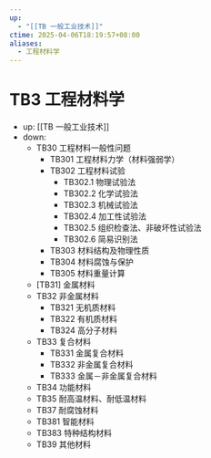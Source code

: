 ```yaml
---
up:
  - "[[TB 一般工业技术]]"
ctime: 2025-04-06T18:19:57+08:00
aliases:
  - 工程材料学
---
```


# TB3 工程材料学

- up: [[TB 一般工业技术]]
- down:	
	- TB30 工程材料一般性问题
		- TB301 工程材料力学（材料强弱学）
		- TB302 工程材料试验
			- TB302.1 物理试验法
			- TB302.2 化学试验法
			- TB302.3 机械试验法
			- TB302.4 加工性试验法
			- TB302.5 组织检查法、非破坏性试验法
			- TB302.6 简易识别法
		- TB303 材料结构及物理性质
		- TB304 材料腐蚀与保护
		- TB305 材料重量计算
	- [TB31] 金属材料
	- TB32 非金属材料
		- TB321 无机质材料
		- TB322 有机质材料
		- TB324 高分子材料
	- TB33 复合材料
		- TB331 金属复合材料
		- TB332 非金属复合材料
		- TB333 金属－非金属复合材料
	- TB34 功能材料
	- TB35 耐高温材料、耐低温材料
	- TB37 耐腐蚀材料
	- TB381 智能材料
	- TB383 特种结构材料
	- TB39 其他材料
	
